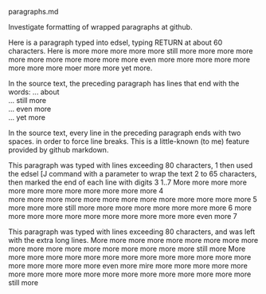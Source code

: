
paragraphs.md

Investigate formatting of wrapped paragraphs at github.

Here is a paragraph typed into edsel, typing RETURN at about
60 characters.  Here is more more more more more still more
more more more more more more more more more more even more
more more more more more more more moer more more yet more.

In the source text, the preceding paragraph has lines that end with the words:
... about  
... still more  
... even more  
... yet more  

In the source text, every line in the preceding paragraph ends with two spaces.
in order to force line breaks.
This is a little-known (to me) feature provided by github markdown.

This paragraph was typed with lines exceeding 80 characters, 1 
then used the edsel [J command with a parameter to wrap the text 2
to 65 characters, then marked the end of each line with digits 3
1..7 More more more more more more more more more more more more 4  
more more more more more more more more more more more more more 5
more more more still more more more more more more more more 6
more more more more more more more more more more more even more 7

This paragraph was typed with lines exceeding 80 characters, and was left with the extra long lines.
More more more more more more more more more more more more more more more more more more more still more
More more more more more more more more more more more more more more more more more more more even more
mire more more more more more more more more more more more more more more more more more more still more


